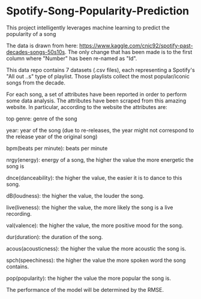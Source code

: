 # Spotify-Song-Popularity-Prediction
This project intelligently leverages machine learning to predict the popularity of a song

The data is drawn from here: https://www.kaggle.com/cnic92/spotify-past-decades-songs-50s10s. The only change that has been made is to the first column where "Number" has been re-named as "Id". 

This data repo contains 7 datasets (.csv files), each representing a Spotify's "All out ..s" type of playlist. Those playlists collect the most popular/iconic songs from the decade. 

For each song, a set of attributes have been reported in order to perform some data analysis. The attributes have been scraped from this amazing website. In particular, according to the website the attributes are:

top genre: genre of the song

year: year of the song (due to re-releases, the year might not correspond to the release year of the original song)

bpm(beats per minute): beats per minute

nrgy(energy): energy of a song, the higher the value the more energetic the song is

dnce(danceability): the higher the value, the easier it is to dance to this song.

dB(loudness): the higher the value, the louder the song.

live(liveness): the higher the value, the more likely the song is a live recording.

val(valence): the higher the value, the more positive mood for the song.

dur(duration): the duration of the song.

acous(acousticness): the higher the value the more acoustic the song is.

spch(speechiness): the higher the value the more spoken word the song contains.

pop(popularity): the higher the value the more popular the song is.

The performance of the model will be determined by the RMSE.
